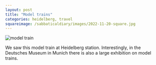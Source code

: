 ```yaml
---
layout: post
title: "Model trains"
categories: heidelberg, travel
squareimage: /sabbaticaldiary/images/2022-11-20-square.jpg
---
```

<img src="/sabbaticaldiary/images/2022-11-20.jpg" alt="model train" class="center">

We saw this model train at Heidelberg station. Interestingly, in the Deutsches Museum in Munich there is also a large exhibition on model trains.